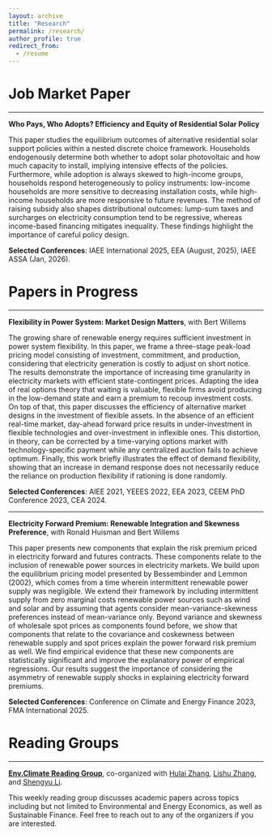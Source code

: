 ```yaml
---
layout: archive
title: "Research"
permalink: /research/
author_profile: true
redirect_from:
  - /resume
---
```


Job Market Paper
======
***
**Who Pays, Who Adopts? Efficiency and Equity of Residential Solar Policy**

This paper studies the equilibrium outcomes of alternative residential solar support policies within a nested discrete choice framework. Households endogenously determine both whether to adopt solar photovoltaic and how much capacity to install, implying intensive effects of the policies. Furthermore, while adoption is always skewed to high-income groups, households respond heterogeneously to policy instruments: low-income households are more sensitive to decreasing installation costs, while high-income households are more responsive to future revenues. The method of raising subsidy also shapes distributional outcomes: lump-sum taxes and surcharges on electricity consumption tend to be regressive, whereas income-based financing mitigates inequality. These findings highlight the importance of careful policy design.

**Selected Conferences**: IAEE International 2025, EEA (August, 2025), IAEE ASSA (Jan, 2026).

Papers in Progress
======
***
**Flexibility in Power System: Market Design Matters**, with Bert Willems

<!--[Flexibility in Power System: Market Design Matters](/files/PhD_Project_1_Dongchen.pdf)-->
The growing share of renewable energy requires sufficient investment in power system flexibility. In this paper, we frame a three-stage peak-load pricing model consisting of investment, commitment, and production, considering that electricity generation is costly to adjust on short notice. The results demonstrate the importance of increasing time granularity in electricity markets with efficient state-contingent prices. Adapting the idea of real options theory that waiting is valuable, flexible firms avoid producing in the low-demand state and earn a premium to recoup investment costs.
On top of that, this paper discusses the efficiency of alternative market designs in the investment of flexible assets. In the absence of an efficient real-time market, day-ahead forward price results in under-investment in flexible technologies and over-investment in inflexible ones. This distortion, in theory, can be corrected by a time-varying options market with technology-specific payment while any centralized auction fails to achieve optimum. Finally, this work briefly illustrates the effect of demand flexibility, showing that an increase in demand response does not necessarily reduce the reliance on production flexibility if rationing is done randomly.

**Selected Conferences**: AIEE 2021, YEEES 2022, EEA 2023, CEEM PhD Conference 2023, CEA 2024.

***
**Electricity Forward Premium: Renewable Integration and Skewness Preference**, with Ronald Huisman and Bert Willems

This paper presents new components that explain the risk premium priced in electricity forward and futures contracts. These components relate to the inclusion of renewable power sources in electricity markets. We build upon the equilibrium pricing model presented by Bessembinder and Lemmon (2002), which comes from a time wherein intermittent renewable power supply was negligible. We extend their framework by including intermittent supply from zero marginal costs renewable power sources such as wind and solar and by assuming that agents consider mean-variance-skewness preferences instead of mean-variance only. Beyond variance and skewness of wholesale spot prices as components found before, we show that components that relate to the covariance and coskewness between renewable supply and spot prices explain the power forward risk premium as well. We find empirical evidence that these new components are statistically significant and improve the explanatory power of empirical regressions. Our results suggest the importance of considering the asymmetry of renewable supply shocks in explaining electricity forward premiums.

**Selected Conferences**: Conference on Climate and Energy Finance 2023, FMA International 2025.

Reading Groups
======
***
**[Env.Climate Reading Group](https://www.kdocs.cn/l/cfjbuzzQjTKH)**, co-organized with [Hulai Zhang](https://hulaizh.github.io/index.html), [Lishu Zhang](https://lishuz.github.io/), and [Shengyu Li](https://www.tilburguniversity.edu/staff/s-li_11).

This weekly reading group discusses academic papers across topics including but not limited to Environmental and Energy Economics, as well as Sustainable Finance. Feel free to reach out to any of the organizers if you are interested.
